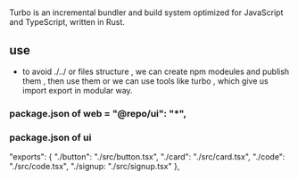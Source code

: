 #
Turbo is an incremental bundler and build system optimized for JavaScript and TypeScript, written in Rust.

## use
- to avoid ./../ or files structure , we can create npm modeules and publish them , then use them or we can use tools like turbo , which give us import export in modular way.

### package.json of web =     "@repo/ui": "*",
### package.json of ui 
  "exports": {
    "./button": "./src/button.tsx",
    "./card": "./src/card.tsx",
    "./code": "./src/code.tsx",
    "./signup: "./src/signup.tsx"
      },

